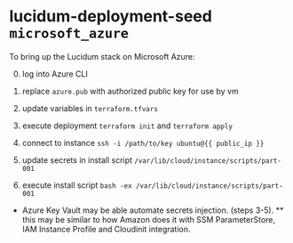 # lucidum-deployment-seed `microsoft_azure`

To bring up the Lucidum stack on Microsoft Azure:

  0. log into Azure CLI

  1. replace `azure.pub` with authorized public key for use by vm

  2. update variables in `terraform.tfvars`

  3. execute deployment `terraform init` and `terraform apply`

  4. connect to instance `ssh -i /path/to/key ubuntu@{{ public_ip }}`

  5. update secrets in install script `/var/lib/cloud/instance/scripts/part-001`

  6. execute install script `bash -ex /var/lib/cloud/instance/scripts/part-001`

  * Azure Key Vault may be able automate secrets injection. (steps 3-5).
  ** this may be similar to how Amazon does it with SSM ParameterStore,
     IAM Instance Profile and Cloudinit integration.
